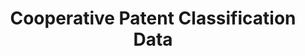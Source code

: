---
layout: default
bigquery: https://console.cloud.google.com/bigquery?p=patents-public-data&d=cpc&page=dataset
citation: '“Cooperative Patent Classification” by the EPO and USPTO, for public use. '
contributors: EPO, USPTO
cost: None
description: Cooperative Patent Classification Data contains the scheme and definitions
  of the Cooperative Patent Classification system for classifying patent documents.
  The CPC is the result of a partnership between the EPO and the USPTO in their joint
  effort to develop a common, internationally compatible classification system for
  technical documents, in particular patent publications, which will be used by both
  offices in the patent granting process
documentation: https://www.cooperativepatentclassification.org/cpcSchemeAndDefinitions
last_edit: Mon, 04 Apr 2022 19:07:06 GMT
location: https://www.cooperativepatentclassification.org/index
maintained_by: USPTO, EPO
schema_fields: '[''synonyms'', ''breakdownCode'', ''glossary'', ''limitingReferences'',
  ''level'', ''sizeCache'', ''residual_references'', ''titlePart'', ''childGroups'',
  ''definition'', ''additional_only'', ''parents'', ''notAllocatable'', ''residualReferences'',
  ''titleFull'', ''symbol'', ''ipcConcordant'', ''limiting_references'', ''child_groups'',
  ''date_revised'', ''informative_references'', ''children'', ''breakdown_code'',
  ''application_references'', ''dateRevised'', ''applicationReferences'', ''title_part'',
  ''title_full'', ''status'', ''not_allocatable'', ''informativeReferences'', ''ipc_concordant'']'
shortname: cooperative_patent_classification
tags:
- patents
- science
title: Cooperative Patent Classification Data
uuid: 984374a7-16e9-4b35-9445-458daceb01bf
---